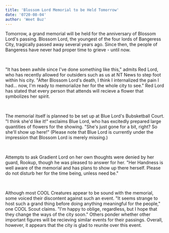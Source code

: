 ```yaml
---
title: 'Blossom Lord Memorial to be Held Tomorrow'
date: '0720-08-04'
author: 'Weet Buz'
---
```


Tomorrow, a grand memorial will be held for the anniversary of Blossom Lord's passing. Blossom Lord, the youngest of the four lords of Bangeress City, tragically passed away several years ago. Since then, the people of Bangeress have never had proper time to grieve - until now.

‎

"It has been awhile since I've done something like this," admits Red Lord, who has recently allowed for outsiders such as us at NT News to step foot within his city. "After Blossom Lord's death, I think I internalized the pain I had... now, I'm ready to memorialize her for the whole city to see." Red Lord has stated that every person that attends will recieve a flower that symbolizes her spirit.

‎

The memorial itself is planned to be set up at Blue Lord's Bubsketball Court. "I think she'd like it!" exclaims Blue Lord, who has excitedly prepared large quantities of flowers for the showing. "She's just gone for a bit, right? So she'll show up here!" (Please note that Blue Lord is currently under the impression that Blossom Lord is merely missing.)

‎

Attempts to ask Gradient Lord on her own thoughts were denied by her guard, Rookup, though he was pleased to answer for her. "Her Handness is well aware of the memorial and has plans to show up there herself. Please do not disturb her for the time being, unless need be."


‎

Although most COOL Creatures appear to be sound with the memorial, some voiced their discontent against such an event. "It seems strange to host such a grand thing before doing anything meaningful for the people," one COOL Scout claims. "I'm happy to oblige, regardless, but I hope that they change the ways of the city soon." Others ponder whether other important figures will be recieving similar events for their passings. Overall, however, it appears that the city is glad to reunite over this event.